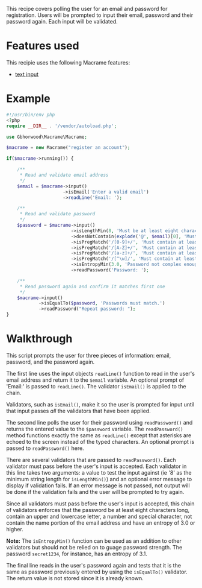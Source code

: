 This recipe covers polling the user for an email and password for registration. Users will be prompted to input their email, password and their password again. Each input will be validated.

# Features used
This recipie uses the following Macrame features:
* [text input](../04_Manual/04_Getting_User_Text_Input.md)

# Example
```PHP
#!/usr/bin/env php
<?php
require __DIR__ . '/vendor/autoload.php';

use Gbhorwood\Macrame\Macrame;

$macrame = new Macrame("register an account");

if($macrame->running()) {

    /**
     * Read and validate email address
     */
    $email = $macrame->input()
                     ->isEmail('Enter a valid email')
                     ->readLine('Email: ');

    /**
     * Read and validate password
     */
    $password = $macrame->input()
                        ->isLengthMin(8, 'Must be at least eight characters.')
                        ->doesNotContain(explode('@', $email)[0], 'Must not contain your name')
                        ->isPregMatch('/[0-9]+/', 'Must contain at least one number')
                        ->isPregMatch('/[A-Z]+/', 'Must contain at least one uppercase letter')
                        ->isPregMatch('/[a-z]+/', 'Must contain at least one lowercase letter')
                        ->isPregMatch('/[^\w]/', 'Must contain at least one special character')
                        ->isEntropyMin(3.0, 'Password not complex enough')
                        ->readPassword('Password: ');

    /**
     * Read password again and confirm it matches first one
     */
    $macrame->input()
            ->isEqualTo($password, 'Passwords must match.')
            ->readPassword("Repeat password: ");
}
```

# Walkthrough
This script prompts the user for three pieces of information: email, password, and the password again.

The first line uses the input objects `readLine()` function to read in the user's email address and return it to the `$email` variable. An optional prompt of 'Email:' is passed to `readLine()`. The validator `isEmail()` is applied to the chain.

Validators, such as `isEmail()`, make it so the user is prompted for input until that input passes _all_ the validators that have been applied.

The second line polls the user for their password using `readPassword()` and returns the entered value to the `$password` variable. The `readPassword()` method functions exactly the same as `readLine()` except that asterisks are echoed to the screen instead of the typed characters. An optional prompt is passed to `readPassword()` here.

There are several validators that are passed to `readPassword()`. Each validator must pass before the user's input is accepted. Each validator in this line takes two arguments: a value to test the input against (ie '8' as the minimum string length for `isLengthMin()`) and an optional error message to display if validation fails. If an error message is not passed, not output will be done if the validation fails and the user will be prompted to try again.

Since all validators must pass before the user's input is accepted, this chain of validators enforces that the password be at least eight characters long, contain an upper and lowercase letter, a number and special character, not contain the name portion of the email address and have an entropy of 3.0 or higher.

**Note:** The `isEntropyMin()` function can be used as an addition to other validators but should not be relied on to guage password strength. The password `secret1234`, for instance, has an entropy of 3.1.

The final line reads in the user's password again and tests that it is the same as password previously entered by using the `isEqualTo()` validator. The return value is not stored since it is already known.
